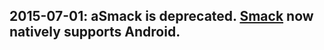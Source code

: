## 2015-07-01: aSmack is deprecated. [Smack](https://github.com/igniterealtime/Smack) now natively supports Android. ##